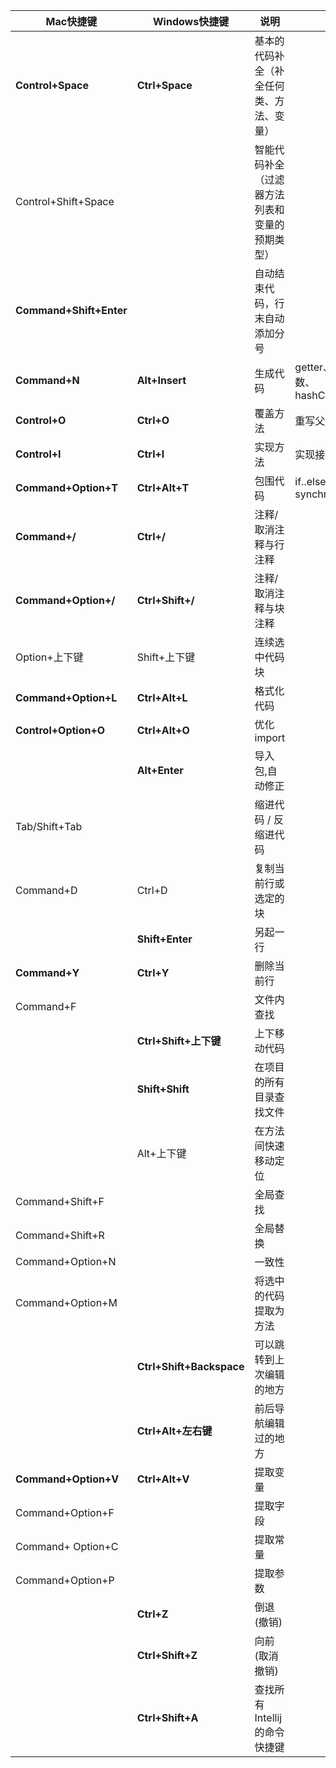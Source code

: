 
|Mac快捷键|Windows快捷键|说明|备注|
|----|----|----|----|
|**Control+Space**|**Ctrl+Space**|基本的代码补全（补全任何类、方法、变量）||
|Control+Shift+Space||智能代码补全（过滤器方法列表和变量的预期类型）||
|**Command+Shift+Enter**||自动结束代码，行末自动添加分号||
|**Command+N**|**Alt+Insert**|生成代码|getter、setter、构造函数、hashCode/equals,toString|
|**Control+O**|**Ctrl+O**|覆盖方法|重写父类方法|
|**Control+I**|**Ctrl+I**|实现方法|实现接口中的方法|
|**Command+Option+T**|**Ctrl+Alt+T**|包围代码|if..else, try..catch, for, synchronized|
|**Command+/**|**Ctrl+/**|注释/取消注释与行注释||
|**Command+Option+/**|**Ctrl+Shift+/**|注释/取消注释与块注释||
|Option+上下键|Shift+上下键|连续选中代码块||
|**Command+Option+L**|**Ctrl+Alt+L**|格式化代码||
|**Control+Option+O**|**Ctrl+Alt+O**|优化import||
||**Alt+Enter**|导入包,自动修正||
|Tab/Shift+Tab||缩进代码 / 反缩进代码||
|Command+D|Ctrl+D|复制当前行或选定的块||
||**Shift+Enter**|另起一行||
|**Command+Y**|**Ctrl+Y**|删除当前行||
|Command+F||文件内查找||
||**Ctrl+Shift+上下键**|上下移动代码||
||**Shift+Shift**|在项目的所有目录查找文件||
||Alt+上下键|在方法间快速移动定位||
|Command+Shift+F||全局查找||
|Command+Shift+R||全局替换||
|Command+Option+N||一致性||
|Command+Option+M||将选中的代码提取为方法||
||**Ctrl+Shift+Backspace**|可以跳转到上次编辑的地方||
||**Ctrl+Alt+左右键**|前后导航编辑过的地方||
|**Command+Option+V**|**Ctrl+Alt+V**|提取变量||
|Command+Option+F||提取字段||
|Command+ Option+C||提取常量||
|Command+Option+P||提取参数||
||**Ctrl+Z**|倒退(撤销)||
||**Ctrl+Shift+Z**|向前(取消撤销)||
||**Ctrl+Shift+A**|查找所有Intellij的命令快捷键||
